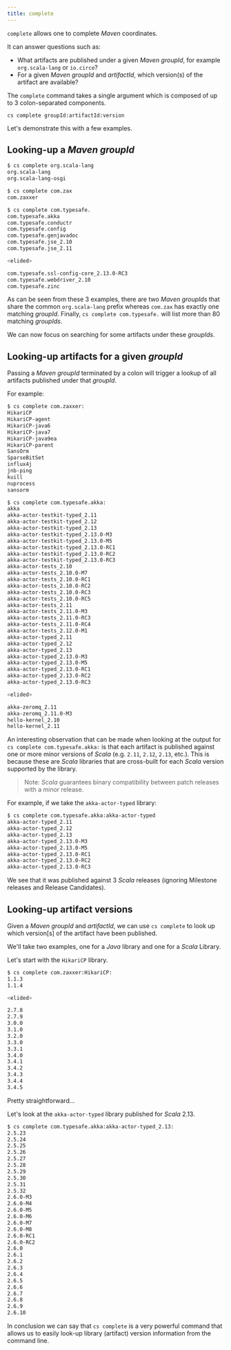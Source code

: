 ```yaml
---
title: complete
---
```


`complete` allows one to complete _Maven_ coordinates.

It can answer questions such as:

- What artifacts are published under a given _Maven_ _groupId_, for example `org.scala-lang` or `io.circe`?
- For a given _Maven_ _groupId_ and _artifactId_, which version(s) of the artifact are available?

The `complete` command takes a single argument which is composed of up to 3 colon-separated components.

`cs complete groupId:artifactId:version`

Let's demonstrate this with a few examples.

## Looking-up a _Maven_ _groupId_

```bash
$ cs complete org.scala-lang
org.scala-lang
org.scala-lang-osgi

$ cs complete com.zax
com.zaxxer

$ cs complete com.typesafe.
com.typesafe.akka
com.typesafe.conductr
com.typesafe.config
com.typesafe.genjavadoc
com.typesafe.jse_2.10
com.typesafe.jse_2.11

<elided>

com.typesafe.ssl-config-core_2.13.0-RC3
com.typesafe.webdriver_2.10
com.typesafe.zinc
```

As can be seen from these 3 examples, there are two _Maven_ _groupIds_ that share the common `org.scala-lang` prefix whereas `com.zax` has exactly one matching _groupId_. Finally, `cs complete com.typesafe.` will list more than 80 matching _groupIds_.

We can now focus on searching for some artifacts under these _groupIds_.

## Looking-up artifacts for a given _groupId_

Passing a _Maven_ _groupId_ terminated by a colon will trigger a lookup of all artifacts published under that _groupId_.

For example:

```bash
$ cs complete com.zaxxer:
HikariCP
HikariCP-agent
HikariCP-java6
HikariCP-java7
HikariCP-java9ea
HikariCP-parent
SansOrm
SparseBitSet
influx4j
jnb-ping
kuill
nuprocess
sansorm

$ cs complete com.typesafe.akka:
akka
akka-actor-testkit-typed_2.11
akka-actor-testkit-typed_2.12
akka-actor-testkit-typed_2.13
akka-actor-testkit-typed_2.13.0-M3
akka-actor-testkit-typed_2.13.0-M5
akka-actor-testkit-typed_2.13.0-RC1
akka-actor-testkit-typed_2.13.0-RC2
akka-actor-testkit-typed_2.13.0-RC3
akka-actor-tests_2.10
akka-actor-tests_2.10.0-M7
akka-actor-tests_2.10.0-RC1
akka-actor-tests_2.10.0-RC2
akka-actor-tests_2.10.0-RC3
akka-actor-tests_2.10.0-RC5
akka-actor-tests_2.11
akka-actor-tests_2.11.0-M3
akka-actor-tests_2.11.0-RC3
akka-actor-tests_2.11.0-RC4
akka-actor-tests_2.12.0-M1
akka-actor-typed_2.11
akka-actor-typed_2.12
akka-actor-typed_2.13
akka-actor-typed_2.13.0-M3
akka-actor-typed_2.13.0-M5
akka-actor-typed_2.13.0-RC1
akka-actor-typed_2.13.0-RC2
akka-actor-typed_2.13.0-RC3

<elided>

akka-zeromq_2.11
akka-zeromq_2.11.0-M3
hello-kernel_2.10
hello-kernel_2.11
```

An interesting observation that can be made when looking at the output for `cs complete com.typesafe.akka:` is that each artifact is published against one or more minor versions of _Scala_ (e.g. `2.11`, `2.12`, `2.13`, etc.). This is because these are _Scala_ libraries that are cross-built for each _Scala_ version supported by the library.

> Note: _Scala_ guarantees binary compatibility between patch releases with a minor release.

For example, if we take the `akka-actor-typed` library:

```bash
$ cs complete com.typesafe.akka:akka-actor-typed
akka-actor-typed_2.11
akka-actor-typed_2.12
akka-actor-typed_2.13
akka-actor-typed_2.13.0-M3
akka-actor-typed_2.13.0-M5
akka-actor-typed_2.13.0-RC1
akka-actor-typed_2.13.0-RC2
akka-actor-typed_2.13.0-RC3
```

We see that it was published against 3 _Scala_ releases (ignoring Milestone releases and Release Candidates).

## Looking-up artifact versions

Given a _Maven_ _groupId_ and _artifactId_, we can use `cs complete` to look up which version[s] of the artifact have been published.

We'll take two examples, one for a _Java_ library and one for a _Scala_ Library.

Let's start with the `HikariCP` library.

```bash
$ cs complete com.zaxxer:HikariCP:
1.1.3
1.1.4

<elided>

2.7.8
2.7.9
3.0.0
3.1.0
3.2.0
3.3.0
3.3.1
3.4.0
3.4.1
3.4.2
3.4.3
3.4.4
3.4.5
```

Pretty straightforward...

Let's look at the `akka-actor-typed` library published for _Scala_ 2.13.

```bash
$ cs complete com.typesafe.akka:akka-actor-typed_2.13:
2.5.23
2.5.24
2.5.25
2.5.26
2.5.27
2.5.28
2.5.29
2.5.30
2.5.31
2.5.32
2.6.0-M3
2.6.0-M4
2.6.0-M5
2.6.0-M6
2.6.0-M7
2.6.0-M8
2.6.0-RC1
2.6.0-RC2
2.6.0
2.6.1
2.6.2
2.6.3
2.6.4
2.6.5
2.6.6
2.6.7
2.6.8
2.6.9
2.6.10
```

In conclusion we can say that `cs complete` is a very powerful command that allows us to easily look-up library (artifact) version information from the command line.